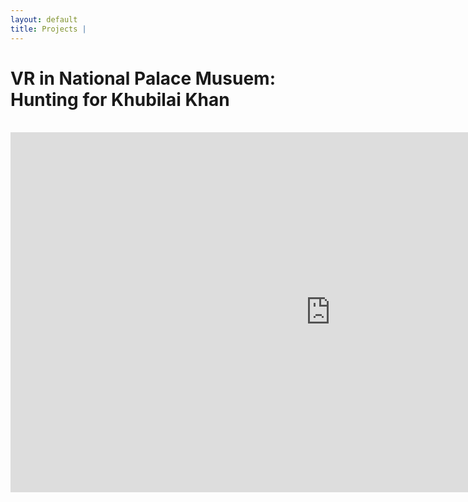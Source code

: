 ```yaml
---
layout: default
title: Projects | 
---
```


# VR in National Palace Musuem: Hunting for Khubilai Khan

<br>
<iframe src="https://player.vimeo.com/video/274839879"
    width="1024";
    height="576";
    frameborder="0";
    allow="autoplay; fullscreen" allowfullscreen
    margin-left: auto;
    margin-right: auto;>
</iframe>
